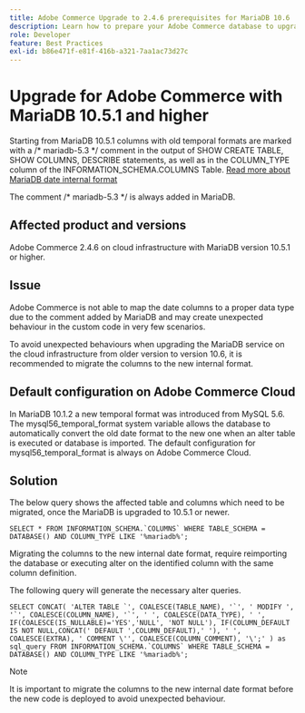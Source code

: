 ```yaml
---
title: Adobe Commerce Upgrade to 2.4.6 prerequisites for MariaDB 10.6
description: Learn how to prepare your Adobe Commerce database to upgrade MariaDB from a previous version.
role: Developer
feature: Best Practices
exl-id: b86e471f-e81f-416b-a321-7aa1ac73d27c
---
```

# Upgrade for Adobe Commerce with MariaDB 10.5.1 and higher

Starting from MariaDB 10.5.1 columns with old temporal formats are marked with a /* mariadb-5.3 */ comment in the output of SHOW CREATE TABLE, SHOW COLUMNS, DESCRIBE statements, as well as in the COLUMN_TYPE column of the INFORMATION_SCHEMA.COLUMNS Table.
[Read more about MariaDB date internal format](https://mariadb.com/kb/en/datetime/#internal-format)

The comment /* mariadb-5.3 */ is always added in MariaDB. 

## Affected product and versions

Adobe Commerce 2.4.6 on cloud infrastructure with MariaDB version 10.5.1 or higher.

## Issue

Adobe Commerce is not able to map the date columns to a proper data type due to the comment added by MariaDB and may create unexpected behaviour in the custom code in very few scenarios.

To avoid unexpected behaviours when upgrading the MariaDB service on the cloud infrastructure from older version to version 10.6, it is recommended to migrate the columns to the new internal format.

## Default configuration on Adobe Commerce Cloud

In MariaDB 10.1.2 a new temporal format was introduced from MySQL 5.6. The mysql56_temporal_format system variable allows the database to automatically convert the old date format to the new one when an alter table is executed or database is imported.
The default configuration for mysql56_temporal_format is always on Adobe Commerce Cloud. 


## Solution


The below query shows the affected table and columns which need to be migrated, once the MariaDB is upgraded to 10.5.1 or newer.

```mysql
SELECT * FROM INFORMATION_SCHEMA.`COLUMNS` WHERE TABLE_SCHEMA = DATABASE() AND COLUMN_TYPE LIKE '%mariadb%';
```

Migrating the columns to the new internal date format, require reimporting the database or executing alter on the identified column with the same column definition.

The following query will generate the necessary alter queries.

```mysql
SELECT CONCAT( 'ALTER TABLE `', COALESCE(TABLE_NAME), '`', ' MODIFY ', '`', COALESCE(COLUMN_NAME), '`', ' ', COALESCE(DATA_TYPE), ' ', IF(COALESCE(IS_NULLABLE)='YES','NULL', 'NOT NULL'), IF(COLUMN_DEFAULT IS NOT NULL,CONCAT(' DEFAULT ',COLUMN_DEFAULT),' '), ' ', COALESCE(EXTRA), ' COMMENT \'', COALESCE(COLUMN_COMMENT), '\';' ) as sql_query FROM INFORMATION_SCHEMA.`COLUMNS` WHERE TABLE_SCHEMA = DATABASE() AND COLUMN_TYPE LIKE '%mariadb%';
```

>[!NOTE]
>
> It is important to migrate the columns to the new internal date format before the new code is deployed to avoid unexpected behaviour.
